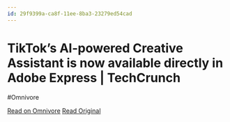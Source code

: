 ```yaml
---
id: 29f9399a-ca8f-11ee-8ba3-23279ed54cad
---
```


# TikTok’s AI-powered Creative Assistant is now available directly in Adobe Express | TechCrunch
#Omnivore

[Read on Omnivore](https://omnivore.app/me/tik-tok-s-ai-powered-creative-assistant-is-now-available-directl-18da35b1797)
[Read Original](https://techcrunch.com/2024/02/13/tiktoks-ai-powered-creative-assistant-is-now-available-directly-in-adobe-express/)

